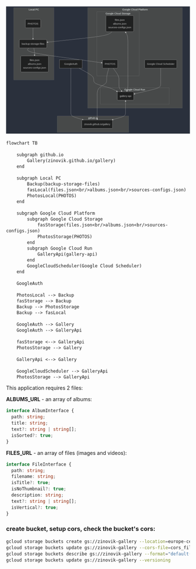 ![diagram](./diagram.png)

```
flowchart TB

    subgraph github.io
        Gallery(zinovik.github.io/gallery)
    end

    subgraph Local PC
        Backup(backup-storage-files)
        fasLocal(files.json<br/>albums.json<br/>sources-configs.json)
        PhotosLocal(PHOTOS)
    end

    subgraph Google Cloud Platform
        subgraph Google Cloud Storage
            fasStorage(files.json<br/>albums.json<br/>sources-configs.json)
            PhotosStorage(PHOTOS)
        end
        subgraph Google Cloud Run
            GalleryApi(gallery-api)
        end
        GoogleCloudScheduler(Google Cloud Scheduler)
    end

    GoogleAuth

    PhotosLocal --> Backup
    fasStorage --> Backup
    Backup --> PhotosStorage
    Backup --> fasLocal

    GoogleAuth --> Gallery
    GoogleAuth --> GalleryApi

    fasStorage <--> GalleryApi
    PhotosStorage --> Gallery

    GalleryApi <--> Gallery

    GoogleCloudScheduler --> GalleryApi
    PhotosStorage --> GalleryApi
```

This application requires 2 files:

**ALBUMS_URL** - an array of albums:

```typescript
interface AlbumInterface {
  path: string;
  title: string;
  text?: string | string[];
  isSorted?: true;
}
```

**FILES_URL** - an array of files (images and videos):

```typescript
interface FileInterface {
  path: string;
  filename: string;
  isTitle?: true;
  isNoThumbnail?: true;
  description: string;
  text?: string | string[];
  isVertical?: true;
}
```

### create bucket, setup cors, check the bucket's cors:

```bash
gcloud storage buckets create gs://zinovik-gallery --location=europe-central2
gcloud storage buckets update gs://zinovik-gallery --cors-file=cors_file.json
gcloud storage buckets describe gs://zinovik-gallery --format="default(cors_config)"
gcloud storage buckets update gs://zinovik-gallery --versioning
```
